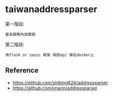 # taiwanaddressparser

第一階段:

    基本服務內容撰寫

第二階段:

    用flask or sanic 框架 架設api 裝在docker上

## Reference
* https://github.com/shibing624/addressparser
* https://github.com/jmarin/addressparser